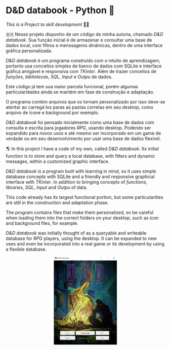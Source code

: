 # D&D databook - Python  :snake:

_This is a Project to skill development_ :man_student:

🇧🇷  Nesse projeto disponho de um código de minha autoria, chamado *D&D databook*.
Sua função inicial é de armazenar e consultar uma base de dados local, com filtros e menssagems dinâmicas, dentro de uma interface gráfica personalizada.

*D&D databook* é um programa construído com o intuito de aprendizagem, portanto usa conceitos simples de banco de dados com SQLite e interface gráfica amigável e responsiva com *TKinter*. Além de trazer conceitos de  _funções_, _bibliotecas_, _SQL_, _Input_ e _Outpu_ de dados. 

Este código já tem sua maior parcela funcional, porém algumas particularidades ainda se mantém em fase de construção e adaptação.

O programa contém arquivos que os tornam personalizado por isso deve-se atentar ao carregá los paras as pastas corretas em seu desktop, como arquivo de ícone e background por exemplo.

*D&D databook* foi pensado inicialmente como uma base de dados com consulta e escrita  para jogadores _RPG_, usando desktop. Podendo ser expandido para novos usos e até mesmo ser incorporado em um game de verdade ou em seu desenvolvimento por usar uma base de dados flexível.  




:earth_americas: In this project I have a code of my own, called *D&D databook*.
Its initial function is to store and query a local database, with filters and dynamic messages, within a customized graphic interface.

*D&D databook* is a program built with learning in mind, so it uses simple database concepts with SQLite and a friendly and responsive graphical interface with *TKinter*. In addition to bringing concepts of _functions_, _libraries_, _SQL_, _Input_ and _Outpu_ of data.

This code already has its largest functional portion, but some particularities are still in the construction and adaptation phase.

The program contains files that make them personalized, so be careful when loading them into the correct folders on your desktop, such as icon and background files, for example.

*D&D databook* was initially thought of as a queryable and writeable database for _RPG_ players, using the desktop. It can be expanded to new uses and even be incorporated into a real game or its development by using a flexible database.

<div align="center">
<img src="https://github.com/DanBelasco/Python/blob/8fe0df904f7fc32b689950a17a4f88198b599a67/7-%20D%26D%20Data%20Book/ded.bmp" width="200px" />
